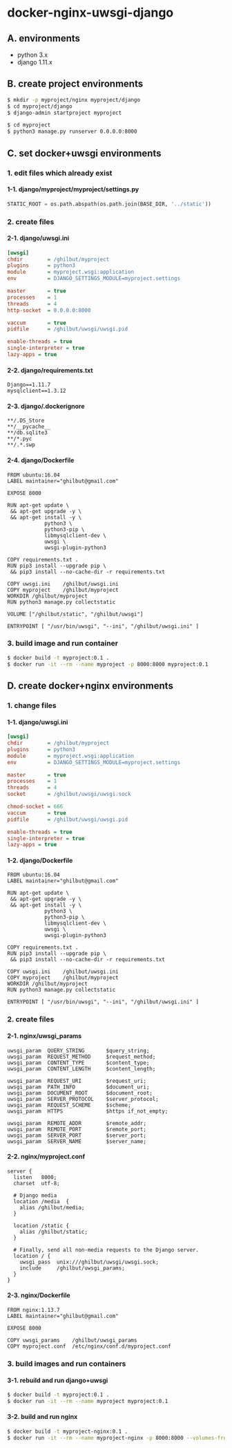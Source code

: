 # docker-nginx-uwsgi-django

## A. environments

- python 3.x
- django 1.11.x

## B. create project environments

```bash
$ mkdir -p myproject/nginx myproject/django
$ cd myproject/django
$ django-admin startproject myproject
```

```bash
$ cd myproject
$ python3 manage.py runserver 0.0.0.0:8000
```

## C. set docker+uwsgi environments

### 1. edit files which already exist

#### 1-1. django/myproject/myproject/settings.py

```python
STATIC_ROOT = os.path.abspath(os.path.join(BASE_DIR, '../static'))
```

### 2. create files

#### 2-1. django/uwsgi.ini

```ini
[uwsgi]
chdir        = /ghilbut/myproject
plugins      = python3
module       = myproject.wsgi:application
env          = DJANGO_SETTINGS_MODULE=myproject.settings

master       = true
processes    = 1
threads      = 4
http-socket  = 0.0.0.0:8000

vaccum       = true
pidfile      = /ghilbut/uwsgi/uwsgi.pid

enable-threads = true
single-interpreter = true
lazy-apps = true
```

#### 2-2. django/requirements.txt

```
Django==1.11.7
mysqlclient==1.3.12
```

#### 2-3. django/.dockerignore

```
**/.DS_Store
**/__pycache__
**/db.sqlite3
**/*.pyc
**/.*.swp
```

#### 2-4. django/Dockerfile

```
FROM ubuntu:16.04
LABEL maintainer="ghilbut@gmail.com"

EXPOSE 8000

RUN apt-get update \
 && apt-get upgrade -y \
 && apt-get install -y \
            python3 \
            python3-pip \
            libmysqlclient-dev \
            uwsgi \
            uwsgi-plugin-python3

COPY requirements.txt .
RUN pip3 install --upgrade pip \
 && pip3 install --no-cache-dir -r requirements.txt

COPY uwsgi.ini    /ghilbut/uwsgi.ini
COPY myproject    /ghilbut/myproject
WORKDIR /ghilbut/myproject
RUN python3 manage.py collectstatic

VOLUME ["/ghilbut/static", "/ghilbut/uwsgi"]

ENTRYPOINT [ "/usr/bin/uwsgi", "--ini", "/ghilbut/uwsgi.ini" ]
```

### 3. build image and run container

```bash
$ docker build -t myproject:0.1 .
$ docker run -it --rm --name myproject -p 8000:8000 myproject:0.1
```

## D. create docker+nginx environments

### 1. change files

#### 1-1. django/uwsgi.ini

```ini
[uwsgi]
chdir        = /ghilbut/myproject
plugins      = python3
module       = myproject.wsgi:application
env          = DJANGO_SETTINGS_MODULE=myproject.settings

master       = true
processes    = 1
threads      = 4
socket       = /ghilbut/uwsgi/uwsgi.sock

chmod-socket = 666
vaccum       = true
pidfile      = /ghilbut/uwsgi/uwsgi.pid

enable-threads = true
single-interpreter = true
lazy-apps = true
```

#### 1-2. django/Dockerfile

```
FROM ubuntu:16.04
LABEL maintainer="ghilbut@gmail.com"

RUN apt-get update \
 && apt-get upgrade -y \
 && apt-get install -y \
            python3 \
            python3-pip \
            libmysqlclient-dev \
            uwsgi \
            uwsgi-plugin-python3

COPY requirements.txt .
RUN pip3 install --upgrade pip \
 && pip3 install --no-cache-dir -r requirements.txt

COPY uwsgi.ini    /ghilbut/uwsgi.ini
COPY myproject    /ghilbut/myproject
WORKDIR /ghilbut/myproject
RUN python3 manage.py collectstatic

ENTRYPOINT [ "/usr/bin/uwsgi", "--ini", "/ghilbut/uwsgi.ini" ]
```

### 2. create files

#### 2-1. nginx/uwsgi_params

```
uwsgi_param  QUERY_STRING       $query_string;
uwsgi_param  REQUEST_METHOD     $request_method;
uwsgi_param  CONTENT_TYPE       $content_type;
uwsgi_param  CONTENT_LENGTH     $content_length;

uwsgi_param  REQUEST_URI        $request_uri;
uwsgi_param  PATH_INFO          $document_uri;
uwsgi_param  DOCUMENT_ROOT      $document_root;
uwsgi_param  SERVER_PROTOCOL    $server_protocol;
uwsgi_param  REQUEST_SCHEME     $scheme;
uwsgi_param  HTTPS              $https if_not_empty;

uwsgi_param  REMOTE_ADDR        $remote_addr;
uwsgi_param  REMOTE_PORT        $remote_port;
uwsgi_param  SERVER_PORT        $server_port;
uwsgi_param  SERVER_NAME        $server_name;
```

#### 2-2. nginx/myproject.conf

```
server {                                                                                    
  listen   8000;
  charset  utf-8;

  # Django media
  location /media  {                                                                        
    alias /ghilbut/media;                                                                   
  }

  location /static {
    alias /ghilbut/static;                                                                  
  }

  # Finally, send all non-media requests to the Django server.                              
  location / {                                                                              
    uwsgi_pass  unix:///ghilbut/uwsgi/uwsgi.sock;                                           
    include     /ghilbut/uwsgi_params;                                                      
  }
}
```

#### 2-3. nginx/Dockerfile

```
FROM nginx:1.13.7
LABEL maintainer="ghilbut@gmail.com"

EXPOSE 8000

COPY uwsgi_params    /ghilbut/uwsgi_params
COPY myproject.conf  /etc/nginx/conf.d/myproject.conf
```

### 3. build images and run containers

#### 3-1. rebuild and run django+uwsgi

```bash
$ docker build -t myproject:0.1 .
$ docker run -it --rm --name myproject myproject:0.1
```

#### 3-2. build and run nginx

```bash
$ docker build -t myproject-nginx:0.1 .
$ docker run -it --rm --name myproject-nginx -p 8000:8000 --volumes-from myproject myproject-nginx:0.1
```
